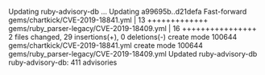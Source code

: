 Updating ruby-advisory-db ...
Updating a99695b..d21defa
Fast-forward
 gems/chartkick/CVE-2019-18841.yml          |   13 +++++++++++++
 gems/ruby_parser-legacy/CVE-2019-18409.yml |   16 ++++++++++++++++
 2 files changed, 29 insertions(+), 0 deletions(-)
 create mode 100644 gems/chartkick/CVE-2019-18841.yml
 create mode 100644 gems/ruby_parser-legacy/CVE-2019-18409.yml
Updated ruby-advisory-db
ruby-advisory-db: 411 advisories
